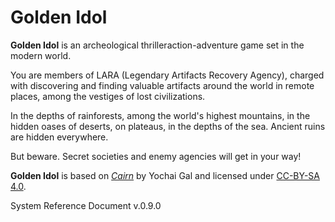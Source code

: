 # Golden Idol 

**Golden Idol** is an archeological thriller ​action-adventure game set in the modern world.

You are members of LARA (Legendary Artifacts Recovery Agency), charged with discovering and finding valuable artifacts around the world in remote places, among the vestiges ​of lost civilizations. ​

In the depths of rainforests, among the world's highest mountains, in the hidden oases of deserts, on plateaus, in the depths of the sea. Ancient ruins are hidden everywhere.

But beware. Secret societies and enemy agencies will get in your way!

**Golden Idol** is based on [*Cairn*](https://cairnrpg.com) by Yochai Gal and licensed under [CC-BY-SA 4.0](https://creativecommons.org/licenses/by-sa/4.0/).  

System Reference Document v.0.9.0
